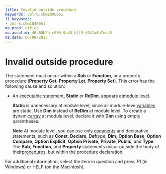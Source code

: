 ```yaml
---
title: Invalid outside procedure
keywords: vblr6.chm1040051
f1_keywords:
- vblr6.chm1040051
ms.prod: office
ms.assetid: 46c00b2b-c656-9ad4-bff9-d341a6a7ecd5
ms.date: 06/08/2017
---
```



# Invalid outside procedure

The statement must occur within a  **Sub** or **Function**, or a property procedure (**Property Get**, **Property Let**, **Property Set**). This error has the following cause and solution:



- An executable statement,  **Static** or **ReDim**, appears at[module level](vbe-glossary.md).
    
     **Static** is unnecessary at module level, since all module-level[variables](vbe-glossary.md) are static. Use **Dim** instead of **ReDim** at module level. To create a dynamic[array](vbe-glossary.md) at module level, declare it with **Dim** using empty parentheses.
    
     **Note**  At module level, you can use only [comments](vbe-glossary.md) and declarative statements, such as **Const**, **Declare**, **Def**_type_, **Dim**, **Option Base**, **Option Compare**, **Option Explicit**, **Option Private**, **Private**, **Public**, and **Type**. The **Sub**, **Function**, and **Property** statements occur outside the body of their[procedures](vbe-glossary.md), but within the procedure declaration.

For additional information, select the item in question and press F1 (in Windows) or HELP (on the Macintosh).

